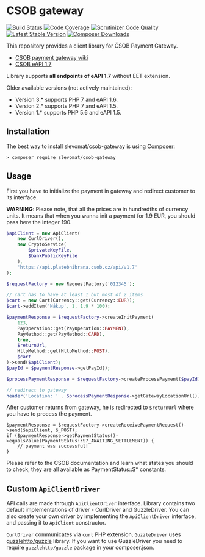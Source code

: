 # CSOB gateway

[![Build Status](https://img.shields.io/travis/slevomat/csob-gateway/master.svg?style=flat-square)](https://travis-ci.org/slevomat/csob-gateway)
[![Code Coverage](https://img.shields.io/scrutinizer/coverage/g/slevomat/csob-gateway.svg?style=flat-square)](https://scrutinizer-ci.com/g/slevomat/csob-gateway/?branch=master)
[![Scrutinizer Code Quality](https://img.shields.io/scrutinizer/g/slevomat/csob-gateway.svg?style=flat-square)](https://scrutinizer-ci.com/g/slevomat/csob-gateway/?branch=master)
[![Latest Stable Version](https://img.shields.io/packagist/v/slevomat/csob-gateway.svg?style=flat-square)](https://packagist.org/packages/slevomat/csob-gateway)
[![Composer Downloads](https://img.shields.io/packagist/dt/slevomat/csob-gateway.svg?style=flat-square)](https://packagist.org/packages/slevomat/csob-gateway)

This repository provides a client library for ČSOB Payment Gateway.

- [CSOB payment gateway wiki](https://github.com/csob/paymentgateway/wiki)
- [CSOB eAPI 1.7](https://github.com/csob/paymentgateway/wiki/eAPI-v1.7)

Library supports **all endpoints of eAPI 1.7** without EET extension.

Older available versions (not actively maintained):
- Version 3.* supports PHP 7 and eAPI 1.6.
- Version 2.* supports PHP 7 and eAPI 1.5.
- Version 1.* supports PHP 5.6 and eAPI 1.5.

## Installation

The best way to install slevomat/csob-gateway is using [Composer](http://getcomposer.org/):

```
> composer require slevomat/csob-gateway
```

## Usage

First you have to initialize the payment in gateway and redirect customer to its interface.

**WARNING**: Please note, that all the prices are in hundredths of currency units. It means that when you wanna init a payment for 1.9 EUR, you should pass here the integer 190.
```php
$apiClient = new ApiClient(
	new CurlDriver(),
	new CryptoService(
		$privateKeyFile,
		$bankPublicKeyFile
	),
	'https://api.platebnibrana.csob.cz/api/v1.7'
);

$requestFactory = new RequestFactory('012345');

// cart has to have at least 1 but most of 2 items
$cart = new Cart(Currency::get(Currency::EUR));
$cart->addItem('Nákup', 1, 1.9 * 100);

$paymentResponse = $requestFactory->createInitPayment(
	123,
	PayOperation::get(PayOperation::PAYMENT),
	PayMethod::get(PayMethod::CARD),
	true,
	$returnUrl,
	HttpMethod::get(HttpMethod::POST),
	$cart
)->send($apiClient);
$payId = $paymentResponse->getPayId();

$processPaymentResponse = $requestFactory->createProcessPayment($payId)->send($apiClient);

// redirect to gateway
header('Location: ' . $processPaymentResponse->getGatewayLocationUrl());
```
After customer returns from gateway, he is redirected to `$returnUrl` where you have to process the payment.
```
$paymentResponse = $requestFactory->createReceivePaymentRequest()->send($apiClient, $_POST);
if ($paymentResponse->getPaymentStatus()->equalsValue(PaymentStatus::S7_AWAITING_SETTLEMENT)) {
	// payment was successful!
}
```
Please refer to the CSOB documentation and learn what states you should to check, they are all available as PaymentStatus::S* constants.

## Custom `ApiClientDriver`

API calls are made through `ApiClientDriver` interface. Library contains two default implementations of driver - CurlDriver and GuzzleDriver. You can also
create your own driver by implementing the `ApiClientDriver` interface, and passing it to `ApiClient` constructor.

`CurlDriver` communicates via `curl` PHP extension, `GuzzleDriver` uses [guzzlehttp/guzzle](https://packagist.org/packages/guzzlehttp/guzzle) library. If you want to use
GuzzleDriver you need to require `guzzlehttp/guzzle` package in your composer.json.
